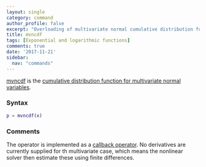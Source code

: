```yaml
---
layout: single
category: command
author_profile: false
excerpt: "Overloading of multivariate normal cumulative distribution function"
title: mvncdf
tags: [Exponential and logarithmic functions]
comments: true
date: '2017-11-21'
sidebar:
  nav: "commands"
---
```


[mvncdf](/command/mvncdf) is the [cumulative distribution function for multivariate normal variables](https://en.wikipedia.org/wiki/Multivariate_normal_distribution#Cumulative_distribution_function).

### Syntax
````matlab
p = mvncdf(x)
````

### Comments

The operator  is implemented as a [callback operator](/tutorial/nonlinearoperatorscallback). No derivatives are currently supplied for th multivariate case, which means the nonlinear solver then estimate these using finite differences.
